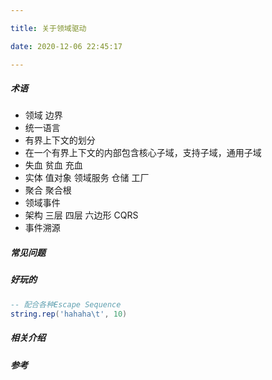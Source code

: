 ```yaml
---

title: 关于领域驱动

date: 2020-12-06 22:45:17

---
```

##### 术语

- 领域 边界 
- 统一语言
- 有界上下文的划分
- 在一个有界上下文的内部包含核心子域，支持子域，通用子域
- 失血 贫血 充血
- 实体 值对象 领域服务 仓储 工厂
- 聚合 聚合根
- 领域事件
- 架构 三层 四层 六边形 CQRS
- 事件溯源

##### 常见问题


##### 好玩的
```lua
-- 配合各种Escape Sequence
string.rep('hahaha\t', 10)
```
##### 相关介绍



##### 参考
